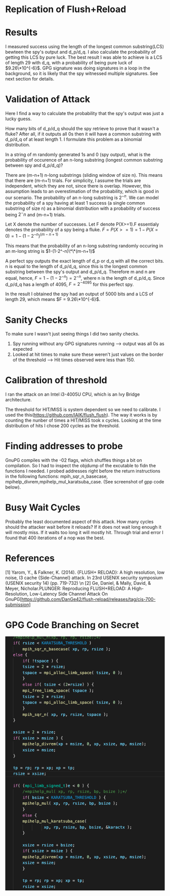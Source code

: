 # Replication of Flush+Reload


# Results
I measured success using the length of the longest common substring(LCS) bewteen the spy's output and d_p/d_q. I also calculate the probability of getting this LCS by pure luck.
The best result I was able to achieve is a LCS of length 29 with d_q, with a probability of being pure luck of $9.26\*10^{-6}$. GPG signature was doing signatures in a loop in the background, so it is likely that the spy witnessed multiple signatures.
See next section for details.

# Validation of Attack
Here I find a way to calculate the probability that the spy's output was just a lucky guess.

How many bits of d_p/d_q should the spy retrieve to prove that it wasn't a fluke? After all, if it outputs all 0s then it will have a common substring with d_p/d_q of at least length 1. I formulate this problem as a binomial distribution.

In a string of m randomly generated 1s and 0 (spy output), what is the probability of occurence of an n-long substring (longest common substring between spy and d_p/d_q)?

There are (m-n+1) n-long substrings (sliding window of size n). This means that there are (m-n+1) trials. For simplicity, I assume the trials are independent, which they are not, since there is overlap. However, this assumption leads to an overestimation of the probability, which is good in our scenario.
The probability of an n-long substring is $2^{-n}$. We can model the probability of a spy having at least 1 success (a single common substring of size n) as a binomial distribution with a probability of success being $2^-n$ and (m-n+1) trials.

Let X denote the number of successes. Let F denote P(X>=1).F essentialy denotes the probability of a spy being a fluke.
$F=P(X>=1) = 1 - P(X=0) = 1-(1-2^{-n})^{(m-n+1)}$

This means that the probability of an n-long substring randomly occuring in an m-long string is $1-(1-2^-n)\*\*(m-n+1)$

A perfect spy outputs the exact length of d_p or d_q with all the correct bits. n is equal to the length of d_p/d_q, since this is the longest common substring between the spy's output and d_p/d_q. Therefore m and n are equal, hence,
$F = 1-(1-2^{-n}) =2^{-n}$, where n is the length of d_p/d_q. Since d_p/d_q has a length of 4095, $F =  2^{-4095}$ for this perfect spy.

In the result I obtained the spy had an output of 5000 bits and a LCS of length 29, which means $F = 9.26\*10^{-6}$.

# Sanity Checks
To make sure I wasn't just seeing things I did two sanity checks.
1. Spy running without any GPG signatures running --> output was all 0s as expected
2. Looked at hit times to make sure these weren't just values on the border of the threshold --> Hit times observed were less than 150.

# Calibration of threshold
I ran the attack on an Intel i3-4005U CPU, which is an Ivy Bridge architecture.

The threshold for HIT/MISS is system dependent so we need to calibrate. I used the this(https://github.com/IAIK/flush_flush). The way it works is by counting the nunber of times a HIT/MISS took x cycles. Looking at the time distribution of hits I chose 200 cycles as the threshold.


# Finding addresses to probe
GnuPG compiles with the -02 flags, which shuffles things a bit on compilation. So I had to inspect the objdump of the excutable to fidn the functions I needed. I probed addresses right before the return instructions in the following functions: mpih_sqr_n_basecase, mpihelp_divrem,mpihelp_mul_karatsuba_case. (See screenshot of gpp code below).

# Busy Wait Cycles
Probably the least documented aspect of this attack. How many cycles should the attacker wait before it reloads? If it does not wait long enough it will mostly miss. If it waits too long it will mostly hit. Through trial and error I found that 400 iterations of a nop was the best.

# References
[1] Yarom, Y., & Falkner, K. (2014). {FLUSH+ RELOAD}: A high resolution, low noise, l3 cache {Side-Channel} attack. In 23rd USENIX security symposium (USENIX security 14) (pp. 719-732) \n
[2] Ge, Daniel, & Mally, David, & Meyer, Nicholar.PLUNGER: Reproducing FLUSH+RELOAD: A High-Resolution, Low-Latency Side Channel Attack On GnuPG[https://github.com/DanGe42/flush-reload/releases/tag/cis-700-submission]
# GPG Code Branching on Secret
![alt text](https://github.com/samyamer/Flush-Reload/blob/master/GPG-Code.png)

